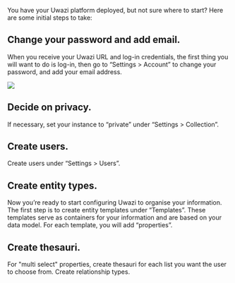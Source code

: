You have your Uwazi platform deployed, but not sure where to start? Here are some initial steps to take:

## Change your password and add email.
When you receive your Uwazi URL and log-in credentials, the first thing you will want to do is log-in, then go to “Settings > Account” to change your password, and add your email address. 

![](https://recordit.co/1zHguH7lMl)

## Decide on privacy.
If necessary, set your instance to “private” under “Settings > Collection”.

## Create users.
Create users under “Settings > Users”.

## Create entity types.
Now you’re ready to start configuring Uwazi to organise your information. 
The first step is to create entity templates under “Templates”. 
These templates serve as containers for your information and are based on your data model. 
For each template, you will add “properties”. 
<need more info here to explain properties>

## Create thesauri.
For "multi select" properties, create thesauri for each list you want the user to choose from.
Create relationship types.
